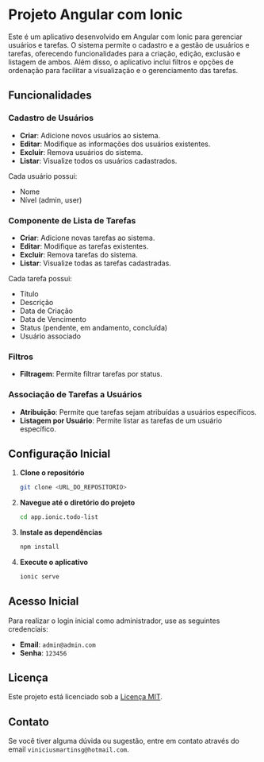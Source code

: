 # Projeto Angular com Ionic

Este é um aplicativo desenvolvido em Angular com Ionic para gerenciar usuários e tarefas. O sistema permite o cadastro e a gestão de usuários e tarefas, oferecendo funcionalidades para a criação, edição, exclusão e listagem de ambos. Além disso, o aplicativo inclui filtros e opções de ordenação para facilitar a visualização e o gerenciamento das tarefas.

## Funcionalidades

### Cadastro de Usuários

- **Criar**: Adicione novos usuários ao sistema.
- **Editar**: Modifique as informações dos usuários existentes.
- **Excluir**: Remova usuários do sistema.
- **Listar**: Visualize todos os usuários cadastrados.

Cada usuário possui:
- Nome
- Nível (admin, user)

### Componente de Lista de Tarefas

- **Criar**: Adicione novas tarefas ao sistema.
- **Editar**: Modifique as tarefas existentes.
- **Excluir**: Remova tarefas do sistema.
- **Listar**: Visualize todas as tarefas cadastradas.

Cada tarefa possui:
- Título
- Descrição
- Data de Criação
- Data de Vencimento
- Status (pendente, em andamento, concluída)
- Usuário associado

### Filtros

- **Filtragem**: Permite filtrar tarefas por status.

### Associação de Tarefas a Usuários

- **Atribuição**: Permite que tarefas sejam atribuídas a usuários específicos.
- **Listagem por Usuário**: Permite listar as tarefas de um usuário específico.

## Configuração Inicial

1. **Clone o repositório**

    ```bash
    git clone <URL_DO_REPOSITORIO>
    ```

2. **Navegue até o diretório do projeto**

    ```bash
    cd app.ionic.todo-list
    ```

3. **Instale as dependências**

    ```bash
    npm install
    ```

4. **Execute o aplicativo**

    ```bash
    ionic serve
    ```

## Acesso Inicial

Para realizar o login inicial como administrador, use as seguintes credenciais:

- **Email**: `admin@admin.com`
- **Senha**: `123456`

## Licença

Este projeto está licenciado sob a [Licença MIT](LICENSE).

## Contato

Se você tiver alguma dúvida ou sugestão, entre em contato através do email `viniciusmartinsg@hotmail.com`.
